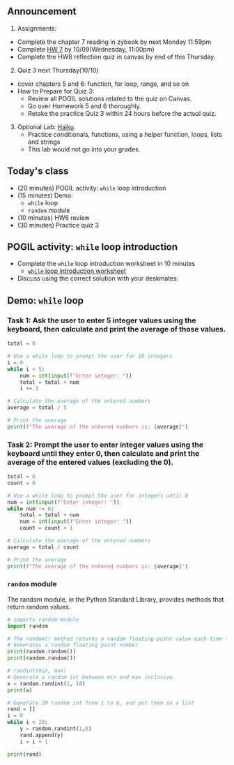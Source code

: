 ## Announcement
1. Assignments:
- Complete the chapter 7 reading in zybook by next Monday 11:59pm
- Complete [HW 7](https://w3.cs.jmu.edu/cs149/f24/hw/hw7/) by 10/09(Wednesday, 11:00pm)
- Complete the HW6 reflection quiz in canvas by end of this Thursday. 

2. Quiz 3 next Thursday(10/10)
- cover chapters 5 and 6: function, for loop, range, and so on
- How to Prepare for Quiz 3:
    - Review all POGIL solutions related to the quiz on Canvas.
    - Go over Homework 5 and 6 thoroughly.
    - Retake the practice Quiz 3 within 24 hours before the actual quiz.
3. Optional Lab: [Haiku](https://canvas.jmu.edu/courses/2035420/assignments/19197962).
    - Practice conditionals, functions, using a helper function, loops, lists and strings
    - This lab would not go into your grades. 

## Today's class
- (20 minutes) POGIL activity: `while` loop introduction
- (15 minutes) Demo: 
    - `while` loop
    - `random` module
- (10 minutes) HW6 review
- (30 minutes) Practice quiz 3

## POGIL activity: `while` loop introduction
- Complete the `while` loop introduction worksheet in 10 minutes
    - [`while` loop introduction worksheet](pogil_sheet\While_Loops_part1.pdf)
- Discuss using the correct solution with your deskmates:

## Demo: `while` loop

### Task 1: Ask the user to enter 5 integer values using the keyboard, then calculate and print the average of those values.

```python
total = 0

# Use a while loop to prompt the user for 10 integers
i = 0
while i < 5:
    num = int(input(f"Enter integer: "))
    total = total + num
    i += 1

# Calculate the average of the entered numbers
average = total / 5

# Print the average
print(f"The average of the entered numbers is: {average}")
```

### Task 2: Prompt the user to enter integer values using the keyboard until they enter 0, then calculate and print the average of the entered values (excluding the 0).

```python
total = 0
count = 0

# Use a while loop to prompt the user for integers until 0
num = int(input(f"Enter integer: "))
while num != 0:
    total = total + num
    num = int(input(f"Enter integer: "))
    count = count + 1

# Calculate the average of the entered numbers
average = total / count

# Print the average
print(f"The average of the entered numbers is: {average}")
```

### `random` module
The random module, in the Python Standard Library, provides methods that return random values. 

```python
# imports random module
import random

# The random() method returns a random floating-point value each time the function is called, in the range 0 (inclusive) to 1 (exclusive).
# Generates a random floating point number 
print(random.random())
print(random.random())

# randint(min, max)
# Generate a random int between min and max inclusive.
x = random.randint(1, 10)
print(x)

# Generate 20 random int from 1 to 6, and put them in a list
rand = []
i = 0
while i < 20:
    y = random.randint(1,6)
    rand.append(y)
    i = i + 1

print(rand)
```



